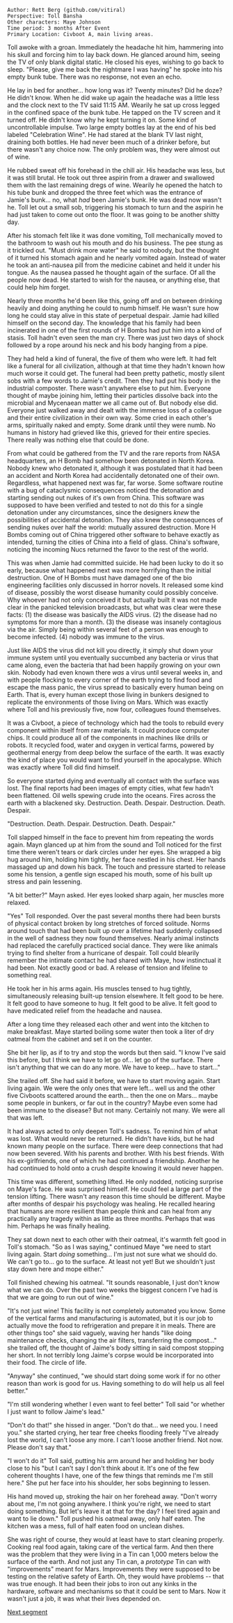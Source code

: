 ```
Author: Rett Berg (github.com/vitiral)
Perspective: Toll Bansha
Other characters: Maye Johnson
Time period: 3 months After Event
Primary Location: Civboot A, main living areas.
```


Toll awoke with a groan. Immediately the headache hit him, hammering into his
skull and forcing him to lay back down. He glanced around him, seeing the TV
of only blank digital static. He closed his eyes, wishing to go back to
sleep. "Please, give me back the nightmare I was having" he spoke into his
empty bunk tube. There was no response, not even an echo.

He lay in bed for another... how long was it? Twenty minutes? Did he doze? He
didn't know. When he did wake up again the headache was a little less and the
clock next to the TV said 11:15 AM. Wearily he sat up cross legged in the
confined space of the bunk tube. He tapped on the TV screen and it turned off.
He didn't know why he kept turning it on. Some kind of uncontrollable impulse.
Two large empty bottles lay at the end of his bed labeled "Celebration Wine".
He had stared at the blank TV last night, draining both bottles. He had never
been much of a drinker before, but there wasn't any choice now. The only
problem was, they were almost out of wine.

He rubbed sweat off his forehead in the chill air. His headache was less, but
it was still brutal. He took out three aspirin from a drawer and swallowed them
with the last remaining dregs of wine. Wearily he opened the hatch to his tube
bunk and dropped the three feet which was the entrance of Jamie's bunk... no,
what _had_ been Jamie's bunk. He was dead now wasn't he. Toll let out a small
sob, triggering his stomach to turn and the aspirin he had just taken to come
out onto the floor. It was going to be another shitty day.

After his stomach felt like it was done vomiting, Toll mechanically moved to
the bathroom to wash out his mouth and do his business. The pee stung as it
trickled out. "Must drink more water" he said to nobody, but the thought of
it turned his stomach again and he nearly vomited again. Instead of water
he took an anti-nausea pill from the medicine cabinet and held it under his
tongue. As the nausea passed he thought again of the surface. Of all the
people now dead. He started to wish for the nausea, or anything else, that
could help him forget.

Nearly three months he'd been like this, going off and on between drinking
heavily and doing anything he could to numb himself. He wasn't sure how long he
could stay alive in this state of perpetual despair. Jamie had killed himself
on the second day. The knowledge that his family had been incinerated in one
of the first rounds of H Bombs had put him into a kind of stasis. Toll hadn't
even seen the man cry. There was just two days of shock followed by a rope
around his neck and his body hanging from a pipe.

They had held a kind of funeral, the five of them who were left. It had felt
like a funeral for all civilization, although at that time they hadn't known
how much worse it could get. The funeral had been pretty pathetic, mostly
silent sobs with a few words to Jamie's credit. Then they had put his body in
the industrial composter. There wasn't anywhere else to put him. Everyone
thought of maybe joining him, letting their particles dissolve back into the
microbial and Mycenaean matter we all came out of. But nobody else did. Everyone
just walked away and dealt with the immense loss of a colleague and their entire
civilization in their own way. Some cried in each other's arms, spiritually
naked and empty. Some drank until they were numb. No humans in history had
grieved like this, grieved for their entire species. There really was nothing
else that could be done.

From what could be gathered from the TV and the rare reports from NASA
headquarters, an H Bomb had somehow been detonated in North Korea. Nobody
knew who detonated it, although it was postulated that it had been an accident
and North Korea had accidentally detonated one of their own. Regardless,
what happened next was far, far worse. Some software routine with a bug of
cataclysmic consequences noticed the detonation and starting sending out nukes
of it's own from China. This software was supposed to have been verified and
tested to not do this for a single detonation under any circumstances, since
the designers _knew_ the possibilities of accidental detonation. They also
knew the consequences of sending nukes over half the world: mutually assured
destruction. More H Bombs coming out of China triggered other software to
behave exactly as intended, turning the cities of China into a field of glass.
China's software, noticing the incoming Nucs returned the favor to the rest of
the world.

This was when Jamie had committed suicide. He had been lucky to do it so early,
because what happened next was more horrifying than the initial destruction.
One of H Bombs must have damaged one of the bio engineering facilities only
discussed in horror novels. It released some kind of disease, possibly the
worst disease humanity could possibly conceive. Why whoever had not only
conceived it but actually built it was not made clear in the panicked television
broadcasts, but what was clear were these facts: (1) the disease was basically
the AIDS virus. (2) the disease had no symptoms for more than a month. (3) the
disease was insanely contagious via the air. Simply being within several feet
of a person was enough to become infected. (4) nobody was immune to the virus.

Just like AIDS the virus did not kill you directly, it simply shut down your
immune system until you eventually succumbed any bacteria or virus that came
along, even the bacteria that had been happily growing on your own skin. Nobody
had even known there _was_ a virus until several weeks in, and with people
flocking to every corner of the earth trying to find food and escape the mass
panic, the virus spread to basically every human being on Earth. That is, every
human except those living in bunkers designed to replicate the environments
of those living on Mars. Which was exactly where Toll and his previously five,
now four, colleagues found themselves.

It was a Civboot, a piece of technology which had the tools to rebuild every
component within itself from raw materials. It could produce computer chips.
It could produce all of the components in machines like drills or robots.
It recycled food, water and oxygen in vertical farms, powered by geothermal
energy from deep below the surface of the earth. It was exactly the kind
of place you would want to find yourself in the apocalypse. Which was exactly
where Toll did find himself.

So everyone started dying and eventually all contact with the surface was lost.
The final reports had been images of empty cities, what few hadn't been
flattened. Oil wells spewing crude into the oceans. Fires across the earth with
a blackened sky. Destruction. Death. Despair. Destruction. Death. Despair.

"Destruction. Death. Despair. Destruction. Death. Despair."

Toll slapped himself in the face to prevent him from repeating the words again.
Mayn glanced up at him from the sound and Toll noticed for the first time there
weren't tears or dark circles under her eyes. She wrapped a big hug around him,
holding him tightly, her face nestled in his chest. Her hands massaged up and
down his back. The touch and pressure started to release some his tension, a
gentle sign escaped his mouth, some of his built up stress and pain lessening.

"A bit better?" Mayn asked. Her eyes looked sharp again, her muscles more
relaxed.

"Yes" Toll responded. Over the past several months there had been bursts of
physical contact broken by long stretches of forced solitude. Norms around
touch that had been built up over a lifetime had suddenly collapsed in the well
of sadness they now found themselves. Nearly animal instincts had replaced the
carefully practiced social dance. They were like animals trying to find shelter
from a hurricane of despair. Toll could blearily remember the intimate contact
he had shared with Maye, how instinctual it had been. Not exactly good or bad.
A release of tension and lifeline to something real.

He took her in his arms again. His muscles tensed to hug tightly,
simultaneously releasing built-up tension elsewhere. It felt good to be here.
It felt good to have someone to hug. It felt good to be alive. It felt good to
have medicated relief from the headache and nausea.

After a long time they released each other and went into the kitchen to make
breakfast. Maye started boiling some water then took a liter of dry oatmeal
from the cabinet and set it on the counter.

She bit her lip, as if to try and stop the words but then said. "I know I've
said this before, but I think we have to let go of... let go of the surface.
There isn't anything that we can do any more. We have to keep... have to
start..."

She trailed off. She had said it before, we have to start moving again. Start
living again. We were the only ones that were left... well us and the other
five Civboots scattered around the earth... then the one on Mars... maybe
some people in bunkers, or far out in the country? Maybe even some had been
immune to the disease? But not many. Certainly not many. We were all that was
left.

It had always acted to only deepen Toll's sadness. To remind him of what was
lost. What would never be returned. He didn't have kids, but he had known many
people on the surface. There were deep connections that had now been severed.
With his parents and brother. With his best friends. With his ex-girlfriends,
one of which he had continued a friendship. Another he had continued to hold
onto a crush despite knowing it would never happen.

This time was different, something lifted. He only nodded, noticing surprise on
Maye's face. He was surprised himself. He could feel a large part of the tension
lifting. There wasn't any reason this time should be different. Maybe after
months of despair his psychology was healing. He recalled hearing that humans
are more resilient than people think and can heal from any practically any
tragedy within as little as three months. Perhaps that was him. Perhaps he was
finally healing.

They sat down next to each other with their oatmeal, it's warmth felt good in
Toll's stomach. "So as I was saying," continued Maye "we need to start living
again. Start _doing_ something... I'm just not sure what we should do. We can't
go to...  go to the surface. At least not yet! But we shouldn't just stay down
here and mope either."

Toll finished chewing his oatmeal. "It sounds reasonable, I just don't know
what we can do. Over the past two weeks the biggest concern I've had is that we
are going to run out of wine."

"It's not just wine! This facility is not completely automated you know. Some
of the vertical farms and manufacturing is automated, but it is our job to
actually move the food to refrigeration and prepare it in meals. There are
other things too" she said vaguely, waving her hands "like doing maintenance
checks, changing the air filters, transferring the compost..." she trailed off,
the thought of Jaime's body sitting in said compost stopping her short. In not
terribly long Jaime's corpse would be incorporated into their food. The circle
of life.

"Anyway" she continued, "we should start doing some work if for no other reason
than work is good for us. Having something to do will help us all feel better."

"I'm still wondering whether I even want to feel better" Toll said "or whether
I just want to follow Jaime's lead."

"Don't do that!" she hissed in anger. "Don't do that... we need you. I need
you." she started crying, her tear free cheeks flooding freely "I've already
lost the world, I can't loose any more. I can't loose another friend. Not now.
Please don't say that."

"I won't do it" Toll said, putting his arm around her and holding her body
close to his "but I can't say I don't think about it. It's one of the few
coherent thoughts I have, one of the few things that reminds me I'm still here."
She put her face into his shoulder, her sobs beginning to lessen.

His hand moved up, stroking the hair on her forehead away. "Don't worry about
me, I'm not going anywhere. I think you're right, we need to start doing
something. But let's leave it at that for the day? I feel tired again and want
to lie down." Toll pushed his oatmeal away, only half eaten. The kitchen was a
mess, full of half eaten food on unclean dishes.

She was right of course, they would at least have to start cleaning properly.
Cooking real food again, taking care of the vertical farm. And then there was
the problem that they were living in a Tin can 1,000 meters below the surface
of the earth. And not just any Tin can, a _prototype_ Tin can with
"improvements" meant for Mars. Improvements they were supposed to be testing on
the relative safety of Earth. Oh, they would have problems -- that was true
enough. It had been their jobs to iron out any kinks in the hardware, software
and mechanisms so that it could be sent to Mars. Now it wasn't just a job, it
was what their lives depended on.

[Next segment](./healing2.md)
